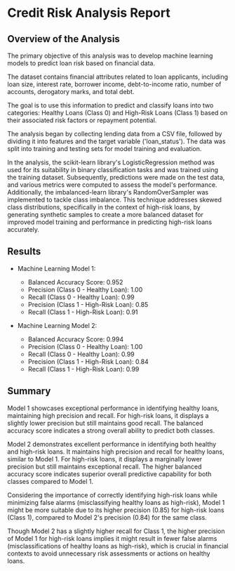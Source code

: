 # Credit Risk Analysis Report 

## Overview of the Analysis

The primary objective of this analysis was to develop machine learning models to predict loan risk based on financial data. 

The dataset contains financial attributes related to loan applicants, including loan size, interest rate, borrower income, debt-to-income ratio, number of accounts, derogatory marks, and total debt. 

The goal is to use this information to predict and classify loans into two categories: Healthy Loans (Class 0) and High-Risk Loans (Class 1) based on their associated risk factors or repayment potential. 

The analysis began by collecting lending data from a CSV file, followed by dividing it into features and the target variable ('loan_status'). The data was split into training and testing sets for model training and evaluation. 

In the analysis, the scikit-learn library's LogisticRegression method was used for its suitability in binary classification tasks and was trained using the training dataset. Subsequently, predictions were made on the test data, and various metrics were computed to assess the model's performance. Additionally, the imbalanced-learn library's RandomOverSampler was implemented to tackle class imbalance. This technique addresses skewed class distributions, specifically in the context of high-risk loans, by generating synthetic samples to create a more balanced dataset for improved model training and performance in predicting high-risk loans accurately.

## Results

* Machine Learning Model 1:
  * Balanced Accuracy Score: 0.952
  * Precision (Class 0 - Healthy Loan): 1.00
  * Recall (Class 0 - Healthy Loan): 0.99
  * Precision (Class 1 - High-Risk Loan): 0.85
  * Recall (Class 1 - High-Risk Loan): 0.91



* Machine Learning Model 2:
  * Balanced Accuracy Score: 0.994
  * Precision (Class 0 - Healthy Loan): 1.00
  * Recall (Class 0 - Healthy Loan): 0.99
  * Precision (Class 1 - High-Risk Loan): 0.84
  * Recall (Class 1 - High-Risk Loan): 0.99

## Summary

Model 1 showcases exceptional performance in identifying healthy loans, maintaining high precision and recall. For high-risk loans, it displays a slightly lower precision but still maintains good recall. The balanced accuracy score indicates a strong overall ability to predict both classes.

Model 2 demonstrates excellent performance in identifying both healthy and high-risk loans. It maintains high precision and recall for healthy loans, similar to Model 1. For high-risk loans, it displays a marginally lower precision but still maintains exceptional recall. The higher balanced accuracy score indicates superior overall predictive capability for both classes compared to Model 1.

Considering the importance of correctly identifying high-risk loans while minimizing false alarms (misclassifying healthy loans as high-risk), Model 1 might be more suitable due to its higher precision (0.85) for high-risk loans (Class 1), compared to Model 2's precision (0.84) for the same class.

Though Model 2 has a slightly higher recall for Class 1, the higher precision of Model 1 for high-risk loans implies it might result in fewer false alarms (misclassifications of healthy loans as high-risk), which is crucial in financial contexts to avoid unnecessary risk assessments or actions on healthy loans.
